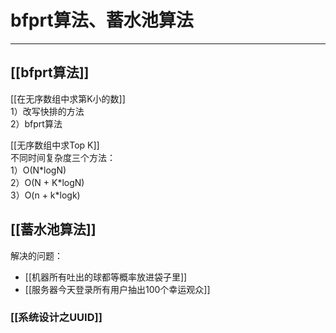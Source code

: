 # bfprt算法、蓄水池算法

---

## [[bfprt算法]]

[[在无序数组中求第K小的数]]   
1）改写快排的方法   
2）bfprt算法   

[[无序数组中求Top K]]   
不同时间复杂度三个方法：   
1）O(N\*logN)   
2）O(N + K\*logN)   
3）O(n + k\*logk)   


## [[蓄水池算法]]
解决的问题：

- [[机器所有吐出的球都等概率放进袋子里]]
- [[服务器今天登录所有用户抽出100个幸运观众]]  


### [[系统设计之UUID]]